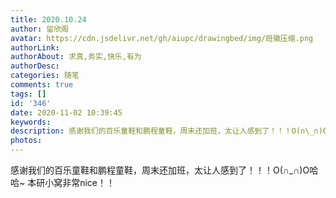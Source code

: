 ```yaml
---
title: 2020.10.24
author: 留欣阁
avatar: https://cdn.jsdelivr.net/gh/aiupc/drawingbed/img/班徽压缩.png
authorLink: 
authorAbout: 求真,务实,快乐,有为
authorDesc: 
categories: 随笔
comments: true
tags: []
id: '346'
date: 2020-11-02 10:39:45
keywords:
description: 感谢我们的百乐童鞋和鹏程童鞋，周末还加班，太让人感到了！！！O(∩\_∩)O哈哈~ 本研小窝非常ni...
photos: 
---
```


感谢我们的百乐童鞋和鹏程童鞋，周末还加班，太让人感到了！！！O(∩\_∩)O哈哈~ 本研小窝非常nice！！